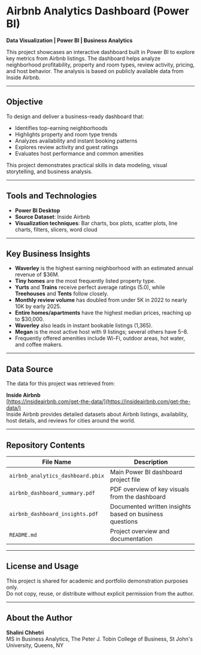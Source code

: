 # Airbnb Analytics Dashboard (Power BI)

**Data Visualization | Power BI | Business Analytics**

This  project showcases an interactive dashboard built in Power BI to explore key metrics from Airbnb listings. The dashboard helps analyze neighborhood profitability, property and room types, review activity, pricing, and host behavior. The analysis is based on publicly available data from Inside Airbnb.

---

## Objective

To design and deliver a business-ready dashboard that:

- Identifies top-earning neighborhoods
- Highlights property and room type trends
- Analyzes availability and instant booking patterns
- Explores review activity and guest ratings
- Evaluates host performance and common amenities

This project demonstrates practical skills in data modeling, visual storytelling, and business analysis.

---

## Tools and Technologies

- **Power BI Desktop**
- **Source Dataset**: Inside Airbnb
- **Visualization techniques**: Bar charts, box plots, scatter plots, line charts, filters, slicers, word cloud

---

## Key Business Insights

- **Waverley** is the highest earning neighborhood with an estimated annual revenue of $36M.
- **Tiny homes** are the most frequently listed property type.
- **Yurts** and **Trains** receive perfect average ratings (5.0), while **Treehouses** and **Tents** follow closely.
- **Monthly review volume** has doubled from under 5K in 2022 to nearly 10K by early 2025.
- **Entire homes/apartments** have the highest median prices, reaching up to $30,000.
- **Waverley** also leads in instant bookable listings (1,365).
- **Megan** is the most active host with 9 listings; several others have 5–8.
- Frequently offered amenities include Wi-Fi, outdoor areas, hot water, and coffee makers.

---

## Data Source

The data for this project was retrieved from:

**Inside Airbnb**  
[https://insideairbnb.com/get-the-data/](https://insideairbnb.com/get-the-data/)  
Inside Airbnb provides detailed datasets about Airbnb listings, availability, host details, and reviews for cities around the world.

---

## Repository Contents

| File Name | Description |
|-----------|-------------|
| `airbnb_analytics_dashboard.pbix` | Main Power BI dashboard project file |
| `airbnb_dashboard_summary.pdf` | PDF overview of key visuals from the dashboard |
| `airbnb_dashboard_insights.pdf` | Documented written insights based on business questions |
| `README.md` | Project overview and documentation |

---

## License and Usage

This project is shared for academic and portfolio demonstration purposes only.  
Do not copy, reuse, or distribute without explicit permission from the author.

---

## About the Author

**Shalini Chhetri**  
MS in Business Analytics,
The Peter J. Tobin College of Business,
St John's University, Queens, NY




